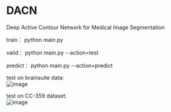 # DACN
Deep Active Contour Network for Medical Image Segmentation

train：
python main.py

valid：
python main.py --action=test

predict：
python main.py --action=predict

test on brainsuite data:  
![image](https://github.com/yanlong-sun/DACN/blob/main/result_bs.png)  


test on CC-359 dataset:   
![image](https://github.com/yanlong-sun/DACN/blob/main/result_cc.png)
